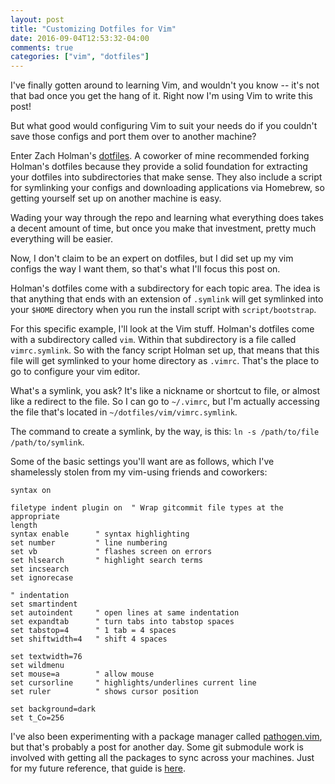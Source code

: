 ```yaml
---
layout: post
title: "Customizing Dotfiles for Vim"
date: 2016-09-04T12:53:32-04:00
comments: true
categories: ["vim", "dotfiles"]
---
```


I've finally gotten around to learning Vim, and wouldn't you know -- it's
not that bad once you get the hang of it. Right now I'm using Vim to write
this post!

But what good would configuring Vim to suit your needs do if you couldn't save
those configs and port them over to another machine?

Enter Zach Holman's [dotfiles](https://github.com/holman/dotfiles). A
coworker of mine recommended forking Holman's dotfiles because they provide
a solid foundation for extracting your dotfiles into subdirectories that
make sense. They also include a script for symlinking your configs and
downloading applications via Homebrew, so getting yourself set up on another
machine is easy.

Wading your way through the repo and learning what everything does takes a
decent amount of time, but once you make that investment, pretty much
everything will be easier.

Now, I don't claim to be an expert on dotfiles, but I did set up my vim
configs the way I want them, so that's what I'll focus this post on. 

Holman's dotfiles come with a subdirectory for each topic area. The idea is
that anything that ends with an extension of `.symlink` will get symlinked
into your `$HOME` directory when you run the install script with
`script/bootstrap`.

For this specific example, I'll look at the Vim stuff. Holman's dotfiles
come with a subdirectory called `vim`. Within that subdirectory is a file
called `vimrc.symlink`. So with the fancy script Holman set up, that means that this
file will get symlinked to your home directory as `.vimrc`. That's the place
to go to configure your vim editor. 

What's a symlink, you ask? It's like a nickname or shortcut to file, or
almost like a redirect to the file. So I can go to `~/.vimrc`, but I'm
actually accessing the file that's located in
`~/dotfiles/vim/vimrc.symlink`. 

The command to create a symlink, by the way, is this: 
`ln -s /path/to/file /path/to/symlink`. 

Some of the basic settings you'll want are as follows, which I've
shamelessly stolen from my vim-using friends and coworkers: 

```
syntax on

filetype indent plugin on  " Wrap gitcommit file types at the appropriate
length
syntax enable      " syntax highlighting
set number         " line numbering
set vb             " flashes screen on errors
set hlsearch       " highlight search terms
set incsearch
set ignorecase

" indentation
set smartindent
set autoindent     " open lines at same indentation
set expandtab      " turn tabs into tabstop spaces
set tabstop=4      " 1 tab = 4 spaces
set shiftwidth=4   " shift 4 spaces 

set textwidth=76
set wildmenu
set mouse=a        " allow mouse
set cursorline     " highlights/underlines current line
set ruler          " shows cursor position

set background=dark
set t_Co=256
```
I've also been experimenting with a package manager called
[pathogen.vim](https://github.com/tpope/vim-pathogen), but that's probably a
post for another day. Some git submodule work is involved with getting all
the packages to sync across your machines. Just for my future reference,
that guide is
[here](http://vimcasts.org/episodes/synchronizing-plugins-with-git-submodules-and-pathogen/).
